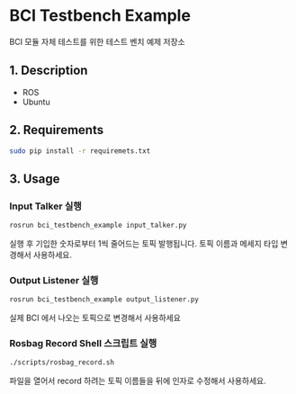 # BCI Testbench Example

BCI 모듈 자체 테스트를 위한 테스트 벤치 예제 저장소

## 1. Description

- ROS
- Ubuntu

## 2. Requirements

```bash
sudo pip install -r requiremets.txt
```

## 3. Usage

### Input Talker 실행

```bash
rosrun bci_testbench_example input_talker.py
```

실행 후 기입한 숫자로부터 1씩 줄어드는 토픽 발행됩니다.
토픽 이름과 메세지 타입 변경해서 사용하세요.

### Output Listener 실행

```bash
rosrun bci_testbench_example output_listener.py
```

실제 BCI 에서 나오는 토픽으로 변경해서 사용하세요

### Rosbag Record Shell 스크립트 실행

```bash
./scripts/rosbag_record.sh
```

파일을 열어서 record 하려는 토픽 이름들을 뒤에 인자로 수정해서 사용하세요.
